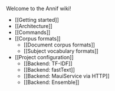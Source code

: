 Welcome to the Annif wiki!

* [[Getting started]]
* [[Architecture]]
* [[Commands]]
* [[Corpus formats]]
  * [[Document corpus formats]]
  * [[Subject vocabulary formats]]
* [[Project configuration]]
  * [[Backend: TF-IDF]]
  * [[Backend: fastText]]
  * [[Backend: MauiService via HTTP]]
  * [[Backend: Ensemble]]


